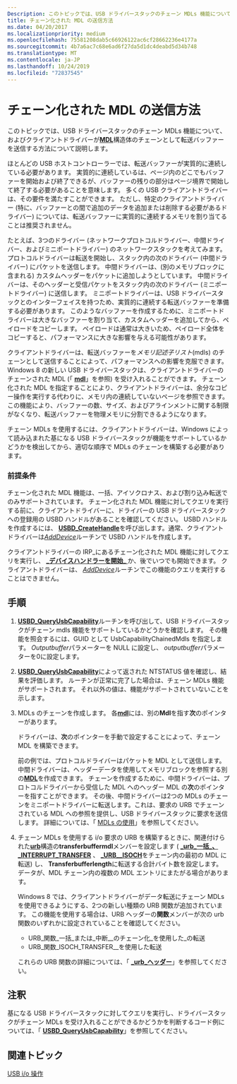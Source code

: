 ```yaml
---
Description: このトピックでは、USB ドライバースタックのチェーン MDLs 機能について、およびクライアントドライバーが MDL 構造体のチェーンとして転送バッファーを送信する方法について説明します。
title: チェーン化された MDL の送信方法
ms.date: 04/20/2017
ms.localizationpriority: medium
ms.openlocfilehash: 75581208dab5c66926122ac6cf28662236e4177a
ms.sourcegitcommit: 4b7a6ac7c68e6ad6f27da5d1dc4deabd5d34b748
ms.translationtype: MT
ms.contentlocale: ja-JP
ms.lasthandoff: 10/24/2019
ms.locfileid: "72837545"
---
```

# <a name="how-to-send-chained-mdls"></a>チェーン化された MDL の送信方法


このトピックでは、USB ドライバースタックのチェーン MDLs 機能について、およびクライアントドライバーが[**MDL**](https://docs.microsoft.com/windows-hardware/drivers/ddi/wdm/ns-wdm-_mdl)構造体のチェーンとして転送バッファーを送信する方法について説明します。

ほとんどの USB ホストコントローラーでは、転送バッファーが実質的に連続している必要があります。 実質的に連続しているは、ページ内のどこでもバッファーを開始および終了できるが、バッファーの残りの部分はページ境界で開始して終了する必要があることを意味します。 多くの USB クライアントドライバーは、その要件を満たすことができます。 ただし、特定のクライアントドライバー (特に、バッファーとの間で追加のデータを追加または削除する必要があるドライバー) については、転送バッファーに実質的に連続するメモリを割り当てることは推奨されません。

たとえば、3つのドライバー (ネットワークプロトコルドライバー、中間ドライバー、およびミニポートドライバー) のネットワークスタックを考えてみます。 プロトコルドライバーは転送を開始し、スタック内の次のドライバー (中間ドライバー) にパケットを送信します。 中間ドライバーは、(別のメモリブロックに含まれる) カスタムヘッダーをパケットに追加しようとしています。 中間ドライバーは、そのヘッダーと受信パケットをスタック内の次のドライバー (ミニポートドライバー) に送信します。 ミニポートドライバーは、USB ドライバースタックとのインターフェイスを持つため、実質的に連続する転送バッファーを準備する必要があります。 このようなバッファーを作成するために、ミニポートドライバーは大きなバッファーを割り当て、カスタムヘッダーを追加してから、ペイロードをコピーします。 ペイロードは通常は大きいため、ペイロード全体をコピーすると、パフォーマンスに大きな影響を与える可能性があります。

クライアントドライバーは、転送バッファーを*メモリ記述子リスト*(mdls) のチェーンとして送信することによって、パフォーマンスへの影響を克服できます。 Windows 8 の新しい USB ドライバースタックは、クライアントドライバーのチェーンされた MDL (「 [**mdl**](https://docs.microsoft.com/windows-hardware/drivers/ddi/wdm/ns-wdm-_mdl)」を参照) を受け入れることができます。 チェーン化された MDL を指定することにより、クライアントドライバーは、余分なコピー操作を実行する代わりに、メモリ内の連続していないページを参照できます。 この機能により、バッファーの数、サイズ、およびアラインメントに関する制限がなくなり、転送バッファーを物理メモリに分割できるようになります。

チェーン MDLs を使用するには、クライアントドライバーは、Windows によって読み込まれた基になる USB ドライバースタックが機能をサポートしているかどうかを検出してから、適切な順序で MDLs のチェーンを構築する必要があります。

### <a name="prerequisites"></a>前提条件

チェーン化された MDL 機能は、一括、アイソクロナス、および割り込み転送でのみサポートされています。 チェーン化された MDL 機能に対してクエリを実行する前に、クライアントドライバーに、ドライバーの USB ドライバースタックへの登録用の USBD ハンドルがあることを確認してください。 USBD ハンドルを作成するには、 [**USBD\_CreateHandle**](https://docs.microsoft.com/windows-hardware/drivers/ddi/usbdlib/nf-usbdlib-usbd_createhandle)を呼び出します。通常、クライアントドライバーは[*AddDevice*](https://docs.microsoft.com/windows-hardware/drivers/ddi/wdm/nc-wdm-driver_add_device)ルーチンで USBD ハンドルを作成します。

クライアントドライバーの IRP\_にあるチェーン化された MDL 機能に対してクエリを実行し、 [ **\_デバイスハンドラーを開始\_** ](https://docs.microsoft.com/windows-hardware/drivers/kernel/irp-mn-start-device)か、後でいつでも開始できます。 クライアントドライバーは、 [*AddDevice*](https://docs.microsoft.com/windows-hardware/drivers/ddi/wdm/nc-wdm-driver_add_device)ルーチンでこの機能のクエリを実行することはできません。

<a name="instructions"></a>手順
------------

1.  [**USBD\_QueryUsbCapability**](https://docs.microsoft.com/previous-versions/windows/hardware/drivers/hh406230(v=vs.85))ルーチンを呼び出して、USB ドライバースタックがチェーン mdls 機能をサポートしているかどうかを確認します。 その機能を照会するには、GUID として UsbCapabilityChainedMdls を指定します。 *Outputbuffer*パラメーターを NULL に設定し、 *outputbuffer*パラメーターを0に設定します。
2.  [**USBD\_QueryUsbCapability**](https://docs.microsoft.com/previous-versions/windows/hardware/drivers/hh406230(v=vs.85))によって返された NTSTATUS 値を確認し、結果を評価します。 ルーチンが正常に完了した場合は、チェーン MDLs 機能がサポートされます。 それ以外の値は、機能がサポートされていないことを示します。
3.  MDLs のチェーンを作成します。 各[**mdl**](https://docs.microsoft.com/windows-hardware/drivers/ddi/wdm/ns-wdm-_mdl)には、別の**Mdl**を指す**次**のポインターがあります。

    ドライバーは、**次**のポインターを手動で設定することによって、チェーン MDL を構築できます。

    前の例では、プロトコルドライバーはパケットを MDL として送信します。 中間ドライバーは、ヘッダーデータを使用してメモリブロックを参照する別の[**MDL**](https://docs.microsoft.com/windows-hardware/drivers/ddi/wdm/ns-wdm-_mdl)を作成できます。 チェーンを作成するために、中間ドライバーは、プロトコルドライバーから受信した MDL へのヘッダー MDL の**次**のポインターを指すことができます。 その後、中間ドライバーは2つの MDLs のチェーンをミニポートドライバーに転送します。これは、要求の URB でチェーンされている MDL への参照を提供し、USB ドライバースタックに要求を送信します。 詳細については、「 [MDLs の使用](https://docs.microsoft.com/windows-hardware/drivers/kernel/using-mdls)」を参照してください。

4.  チェーン MDLs を使用する i/o 要求の URB を構築するときに、関連付けられた[**urb**](https://docs.microsoft.com/windows-hardware/drivers/ddi/usb/ns-usb-_urb)構造の**transferbuffermdl**メンバーを設定します ( [ **\_urb\_一括\_、\_INTERRUPT\_TRANSFER**](https://docs.microsoft.com/windows-hardware/drivers/ddi/usb/ns-usb-_urb_bulk_or_interrupt_transfer) 、 [ **\_URB\_\_ISOCH**](https://docs.microsoft.com/windows-hardware/drivers/ddi/usb/ns-usb-_urb_isoch_transfer)をチェーン内の最初の MDL に転送) し、 **Transferbufferlength**に転送する合計バイト数を設定します。 データが、MDL チェーン内の複数の MDL エントリにまたがる場合があります。

    Windows 8 では、クライアントドライバーがデータ転送にチェーン MDLs を使用できるようにする、2つの新しい種類の URB 関数が追加されています。 この機能を使用する場合は、URB ヘッダーの**関数**メンバーが次の urb 関数のいずれかに設定されていることを確認してください。

    -   URB\_関数\_一括\_または\_中断\_\_のチェーン化\_を使用した\_の転送
    -   URB\_関数\_ISOCH\_TRANSFER\_\_を使用した転送

    これらの URB 関数の詳細については、「 [ **\_urb\_ヘッダー**](https://docs.microsoft.com/windows-hardware/drivers/ddi/usb/ns-usb-_urb_header)」を参照してください。

<a name="remarks"></a>注釈
-------

基になる USB ドライバースタックに対してクエリを実行し、ドライバースタックがチェーン MDLs を受け入れることができるかどうかを判断するコード例については、「 [**USBD\_QueryUsbCapability**](https://docs.microsoft.com/previous-versions/windows/hardware/drivers/hh406230(v=vs.85))」を参照してください。

## <a name="related-topics"></a>関連トピック
[USB i/o 操作](usb-device-i-o.md)  



